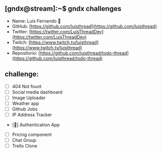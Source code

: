 ## [gndx@stream]:~$ gndx challenges

- Name: Luis Fernando 👋
- GitHub: [https://github.com/luisthread](https://github.com/luisthread)
- Twitter: [https://twitter.com/LuisThreadDev](https://twitter.com/LuisThreadDev)
- Twitch: [https://www.twitch.tv/luisthread](https://www.twitch.tv/luisthread)
- Repositorio: [https://github.com/luisthread/todo-thread](https://github.com/luisthread/todo-thread)

## challenge:
  - [ ] 404 Not fount
  - [ ] Social media dashboard
  - [ ] Image Uploader
  - [ ] Weather app
  - [ ] Github Jobs
  - [ ] IP Address Tracker
  - [🤘] Authentication App
  - [ ] Pricing component
  - [ ] Chat Group
  - [ ] Trello Clone
